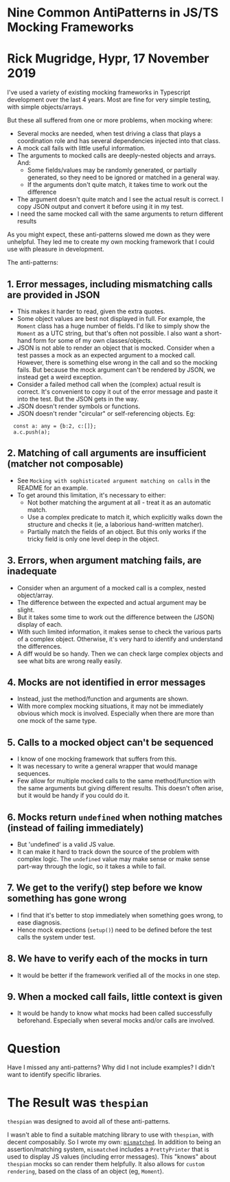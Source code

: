 # Nine Common AntiPatterns in JS/TS Mocking Frameworks

# Rick Mugridge, Hypr, 17 November 2019

I've used a variety of existing mocking frameworks in Typescript development over the last 4 years.
Most are fine for very simple testing, with simple objects/arrays.

But these all suffered from one or more problems, when mocking where:

 - Several mocks are needed, when test driving a class that plays a coordination role and has several dependencies
   injected into that class.
 - A mock call fails with little useful information.
 - The arguments to mocked calls are deeply-nested objects and arrays. And:
    - Some fields/values may be randomly generated, or partially generated, 
      so they need to be ignored or matched in a general way.
    - If the arguments don't quite match, it takes time to work out the difference
  - The argument doesn't quite match and I see the actual result is correct. 
    I copy JSON output and convert it before using it in my test.
  - I need the same mocked call with the same arguments to return different results
 
As you might expect, these anti-patterns slowed me down as they were unhelpful.
They led me to create my own mocking framework that I could use with pleasure 
in development.
 
The anti-patterns:
 
## 1. Error messages, including mismatching calls are provided in JSON

 - This makes it harder to read, given the extra quotes.
 - Some object values are best not displayed in full. 
   For example, the `Moment` class has a huge number of fields.
   I'd like to simply show the `Moment` as a UTC string, but that's often not possible.
   I also want a short-hand form for some of my own classes/objects.
 - JSON is not able to render an object that is mocked. 
   Consider when a test passes a mock as an expected argument to a mocked call.
   However, there is something else wrong in the call and so the mocking fails.
   But because the mock argument can't be rendered by JSON, we instead get a weird exception.
 - Consider a failed method call when the (complex) actual result is correct.
   It's convenient to copy it out of the error message and paste it into the test. But the JSON gets in the way.
 - JSON doesn't render symbols or functions.
 - JSON doesn't render "circular" or self-referencing objects. Eg:

```
  const a: any = {b:2, c:[]};
  a.c.push(a);
```
   
## 2. Matching of call arguments are insufficient (matcher not composable)

 - See `Mocking with sophisticated argument matching on calls` in the README for an example.
 - To get around this limitation, it's necessary to either:
   - Not bother matching the argument at all - treat it as an automatic match.
   - Use a complex predicate to match it, which explicitly walks down the structure and checks it
     (ie, a laborious hand-written matcher).
   - Partially match the fields of an object.
     But this only works if the tricky field is only one level deep in the object.
 
## 3. Errors, when argument matching fails, are inadequate

 - Consider when an argument of a mocked call is a complex, nested object/array.
 - The difference between the expected and actual argument may be slight.
 - But it takes some time to work out the difference between the (JSON) display of each.
 - With such limited information, it makes sense to check the various parts of a complex object.
   Otherwise, it's very hard to identify and understand the differences.
 - A diff would be so handy. 
   Then we can check large complex objects and see what bits are wrong really easily.
 
## 4. Mocks are not identified in error messages 

 - Instead, just the method/function and arguments are shown.
 - With more complex mocking situations, it may not be immediately obvious which mock is involved.
   Especially when there are more than one mock of the same type.
 
## 5. Calls to a mocked object can't be sequenced

 - I know of one mocking framework that suffers from this.
 - It was necessary to write a general wrapper that would manage sequences.
 - Few allow for multiple mocked calls to the same method/function with the same arguments but giving different results.
   This doesn't often arise, but it would be handy if you could do it.

## 6. Mocks return `undefined` when nothing matches (instead of failing immediately)

 - But 'undefined' is a valid JS value. 
 - It can make it hard to track down the source of the problem with complex logic.
   The `undefined` value may make sense or make sense part-way through the logic, so it takes a while to fail.
 
## 7. We get to the verify() step before we know something has gone wrong

 - I find that it's better to stop immediately when something goes wrong, to ease diagnosis.
 - Hence mock expections (`setup()`) need to be defined before the test calls the system under test.
 
## 8. We have to verify each of the mocks in turn

 - It would be better if the framework verified all of the mocks in one step.
 
## 9. When a mocked call fails, little context is given

 - It would be handy to know what mocks had been called successfully beforehand.
   Especially when several mocks and/or calls are involved.

# Question

Have I missed any anti-patterns? Why did I not include examples? I didn't want to identify specific libraries.

# The Result was `thespian`

`thespian` was designed to avoid all of these anti-patterns.

I wasn't able to find a suitable matching library to use with `thespian`, with decent composabily.
So I wrote my own: [`mismatched`](https://github.com/rickmugridge/mismatched).
In addition to being an assertion/matching system, `mismatched` includes a `PrettyPrinter` that is used to 
display JS values (including error messages). This "knows" about `thespian` mocks so can render them helpfully.
It also allows for `custom rendering`, based on the class of an object (eg, `Moment`).